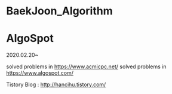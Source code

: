 # BaekJoon_Algorithm
# AlgoSpot

2020.02.20~

solved problems in https://www.acmicpc.net/
solved problems in https://www.algospot.com/

Tistory Blog : http://hancihu.tistory.com/
